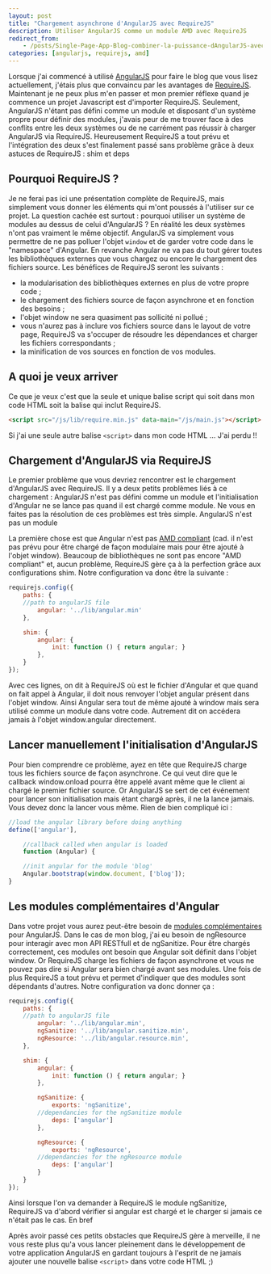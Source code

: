 ```yaml
---
layout: post
title: "Chargement asynchrone d'AngularJS avec RequireJS"
description: Utiliser AngularJS comme un module AMD avec RequireJS
redirect_from:
    - /posts/Single-Page-App-Blog-combiner-la-puissance-dAngularJS-avec-la-modularisation-de-RequireJS/
categories: [angularjs, requirejs, amd]
---
```

Lorsque j'ai commencé à utilisé [AngularJS](http://angularjs.org/) pour faire le blog que vous lisez actuellement, j'étais plus que convaincu par les avantages de [RequireJS](http://requirejs.org/). Maintenant je ne peux plus m'en passer et mon premier réflexe quand je commence un projet Javascript est d'importer RequireJS. Seulement, AngularJS n'étant pas défini comme un module et disposant d'un système propre pour définir des modules, j'avais peur de me trouver face à des conflits entre les deux systèmes ou de ne carrément pas réussir à charger AngularJS via RequireJS.
Heureusement RequireJS a tout prévu et l'intégration des deux s'est finalement passé sans problème grâce à deux astuces de RequireJS : shim et deps
## Pourquoi RequireJS ?

Je ne ferai pas ici une présentation complète de RequireJS, mais simplement vous donner les éléments qui m'ont poussés à l'utiliser sur ce projet. La question cachée est surtout : pourquoi utiliser un système de modules au dessus de celui d'AngularJS ?
En réalité les deux systèmes n'ont pas vraiment le même objectif. AngularJS va simplement vous permettre de ne pas polluer l'objet `window` et de garder votre code dans le "namespace" d'Angular. En revanche Angular ne va pas du tout gérer toutes les bibliothèques externes que vous chargez ou encore le chargement des fichiers source. Les bénéfices de RequireJS seront les suivants :

- la modularisation des bibliothèques externes en plus de votre propre code ;
- le chargement des fichiers source de façon asynchrone et en fonction des besoins ;
- l'objet window ne sera quasiment pas sollicité ni pollué ;
- vous n'aurez pas à inclure vos fichiers source dans le layout de votre page, RequireJS va s'occuper de résoudre les dépendances et charger les fichiers correspondants ;
- la minification de vos sources en fonction de vos modules.

## A quoi je veux arriver

Ce que je veux c'est que la seule et unique balise script qui soit dans mon code HTML soit la balise qui inclut RequireJS.

```html
<script src="/js/lib/require.min.js" data-main="/js/main.js"></script>
```

Si j'ai une seule autre balise `<script>` dans mon code HTML ... J'ai perdu !!

## Chargement d'AngularJS via RequireJS

Le premier problème que vous devriez rencontrer est le chargement d'AngularJS avec RequireJS. Il y a deux petits problèmes liés à ce chargement : AngularJS n'est pas défini comme un module et l'initialisation d'Angular ne se lance pas quand il est chargé comme module. Ne vous en faites pas la résolution de ces problèmes est très simple.
AngularJS n'est pas un module

La première chose est que Angular n'est pas [AMD compliant](http://dailyjs.com/2011/12/22/framework/) (cad. il n'est pas prévu pour être chargé de façon modulaire mais pour être ajouté à l'objet window). Beaucoup de bibliothèques ne sont pas encore "AMD compliant" et, aucun problème, RequireJS gère ça à la perfection grâce aux configurations shim.
Notre configuration va donc être la suivante :

```javascript
requirejs.config({
    paths: {
	//path to angularJS file
        angular: '../lib/angular.min'
    },

    shim: {
        angular: {
            init: function () { return angular; }
        },
    }
});
```

Avec ces lignes, on dit à RequireJS où est le fichier d'Angular et que quand on fait appel à Angular, il doit nous renvoyer l'objet angular présent dans l'objet window. Ainsi Angular sera tout de même ajouté à window mais sera utilisé comme un module dans votre code. Autrement dit on accédera jamais à l'objet window.angular directement.

## Lancer manuellement l'initialisation d'AngularJS

Pour bien comprendre ce problème, ayez en tête que RequireJS charge tous les fichiers source de façon asynchrone. Ce qui veut dire que le callback window.onload pourra être appelé avant même que le client ai chargé le premier fichier source. Or AngularJS se sert de cet événement pour lancer son initialisation mais étant chargé après, il ne la lance jamais. Vous devez donc la lancer vous même. Rien de bien compliqué ici :

```javascript
//load the angular library before doing anything
define(['angular'],

    //callback called when angular is loaded 
    function (Angular) {

    //init angular for the module 'blog'
    Angular.bootstrap(window.document, ['blog']);
}
```

## Les modules complémentaires d'Angular

Dans votre projet vous aurez peut-être besoin de [modules complémentaires](http://code.angularjs.org/1.0.5/) pour AngularJS. Dans le cas de mon blog, j'ai eu besoin de ngResource pour interagir avec mon API RESTfull et de ngSanitize. Pour être chargés correctement, ces modules ont besoin que Angular soit définit dans l'objet window. Or RequireJS charge les fichiers de façon asynchrone et vous ne pouvez pas dire si Angular sera bien chargé avant ses modules.
Une fois de plus RequireJS a tout prévu et permet d'indiquer que des modules sont dépendants d'autres. Notre configuration va donc donner ça :

```javascript
requirejs.config({
    paths: {
	//path to angularJS file
        angular: '../lib/angular.min',
        ngSanitize: '../lib/angular.sanitize.min',
        ngResource: '../lib/angular.resource.min',
    },

    shim: {
        angular: {
            init: function () { return angular; }
        },

        ngSanitize: {
            exports: 'ngSanitize',
	    //dependancies for the ngSanitize module
            deps: ['angular']
        },

        ngResource: {
            exports: 'ngResource',
	    //dependancies for the ngResource module
            deps: ['angular']
        }
    }
});
```

Ainsi lorsque l'on va demander à RequireJS le module ngSanitize, RequireJS va d'abord vérifier si angular est chargé et le charger si jamais ce n'était pas le cas.
En bref

Après avoir passé ces petits obstacles que RequireJS gère à merveille, il ne vous reste plus qu'a vous lancer pleinement dans le développement de votre application AngularJS en gardant toujours à l'esprit de ne jamais ajouter une nouvelle balise `<script>` dans votre code HTML ;)
